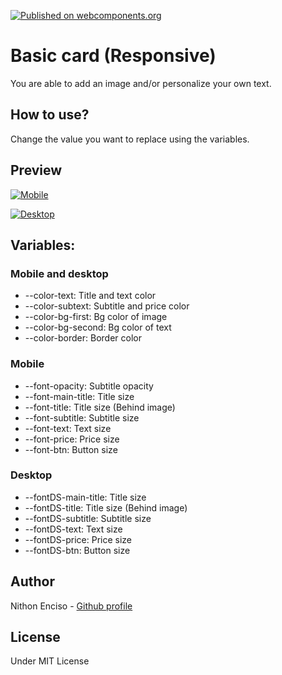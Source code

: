 [![Published on webcomponents.org](https://img.shields.io/badge/webcomponents.org-published-blue.svg)](https://www.webcomponents.org/element/owner/my-element)

# Basic card (Responsive)
You are able to add an image and/or personalize your own text.

## How to use?

Change the value you want to replace using the variables.

## Preview

[![Mobile](https://i.imgur.com/sBMiuuU.png "Mobile")](https://i.imgur.com/sBMiuuU.png "Mobile")

[![Desktop](https://i.imgur.com/squeilR.png "Desktop")](https://i.imgur.com/squeilR.png "Desktop")

## Variables:

### Mobile and desktop

-  --color-text: Title and text color
-   --color-subtext: Subtitle and price color
-   --color-bg-first: Bg color of image
-   --color-bg-second: Bg color of text
-   --color-border: Border color
  
  ### Mobile
  
-  --font-opacity: Subtitle opacity
-   --font-main-title: Title size
-   --font-title: Title size (Behind image)
-   --font-subtitle: Subtitle size
-   --font-text: Text size
-   --font-price: Price size
-   --font-btn: Button size
  
  ### Desktop
  
-   --fontDS-main-title:  Title size
-   --fontDS-title:  Title size (Behind image)
-   --fontDS-subtitle: Subtitle size
-   --fontDS-text: Text size
-   --fontDS-price: Price size
-   --fontDS-btn: Button size
  
##   Author

Nithon Enciso - [Github profile](https://github.com/Nilil "Github profile")

## License

Under MIT License
